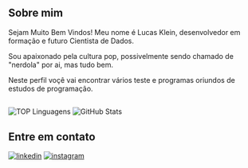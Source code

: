 ## Sobre mim
Sejam Muito Bem Vindos!
Meu nome é Lucas Klein, desenvolvedor em formação e futuro Cientista de Dados.

Sou apaixonado pela cultura pop, possivelmente sendo chamado de "nerdola" por ai, mas tudo bem.

Neste perfil voçê vai encontrar vários teste e programas oriundos de estudos de programação.

##
![TOP Linguagens](https://github-readme-stats.vercel.app/api/top-langs/?username=LucasGNKlein&layout=compact&bg_color=000000&text_color=00ffff&title_color=00ffff&border_color=00ffff) ![GitHub Stats](https://github-readme-stats.vercel.app/api?username=LucasGNKlein&theme=transparent&bg_color=000&border_color=00ffff&show_icons=true&icon_color=00ffff&title_color=00ffff&text_color=00fFFF&hide_stars)

## Entre em contato

[![linkedin](https://img.shields.io/badge/linkedin-0A66C2?style=for-the-badge&logo=linkedin&logoColor=00ffff&bg_color=000000)](https://www.linkedin.com/lucas-klein-5b2090226/) [![instagram](https://img.shields.io/badge/twitter-1DA1F2?style=for-the-badge&logo=twitter&logoColor=white)](https://twitter.com/)
